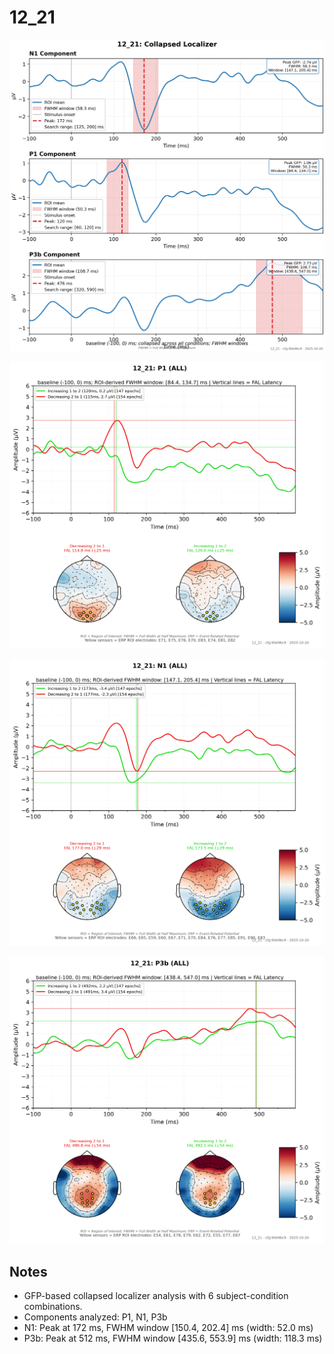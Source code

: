 # 12_21

![figure](docs/assets/plots/12_21/12_21-collapsed_localizer.png)

![figure](docs/assets/plots/12_21/12_21-P1.png)

![figure](docs/assets/plots/12_21/12_21-N1.png)

![figure](docs/assets/plots/12_21/12_21-P3b.png)


## Notes

- GFP-based collapsed localizer analysis with 6 subject-condition combinations.
- Components analyzed: P1, N1, P3b
- N1: Peak at 172 ms, FWHM window [150.4, 202.4] ms (width: 52.0 ms)
- P3b: Peak at 512 ms, FWHM window [435.6, 553.9] ms (width: 118.3 ms)
